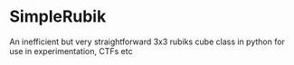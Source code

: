 # SimpleRubik
An inefficient but very straightforward 3x3 rubiks cube class in python for use in experimentation, CTFs etc
